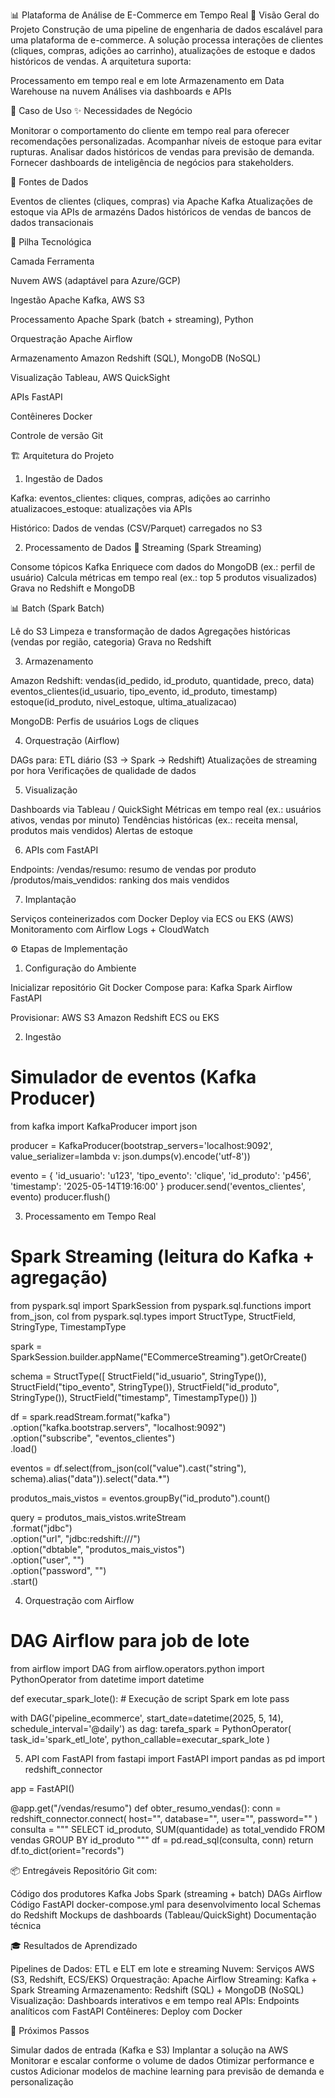 📊 Plataforma de Análise de E-Commerce em Tempo Real
📌 Visão Geral do Projeto
Construção de uma pipeline de engenharia de dados escalável para uma plataforma de e-commerce. A solução processa interações de clientes (cliques, compras, adições ao carrinho), atualizações de estoque e dados históricos de vendas. A arquitetura suporta:

Processamento em tempo real e em lote
Armazenamento em Data Warehouse na nuvem
Análises via dashboards e APIs


💼 Caso de Uso
✨ Necessidades de Negócio

Monitorar o comportamento do cliente em tempo real para oferecer recomendações personalizadas.
Acompanhar níveis de estoque para evitar rupturas.
Analisar dados históricos de vendas para previsão de demanda.
Fornecer dashboards de inteligência de negócios para stakeholders.

🔗 Fontes de Dados

Eventos de clientes (cliques, compras) via Apache Kafka
Atualizações de estoque via APIs de armazéns
Dados históricos de vendas de bancos de dados transacionais


🧱 Pilha Tecnológica



Camada
Ferramenta



Nuvem
AWS (adaptável para Azure/GCP)


Ingestão
Apache Kafka, AWS S3


Processamento
Apache Spark (batch + streaming), Python


Orquestração
Apache Airflow


Armazenamento
Amazon Redshift (SQL), MongoDB (NoSQL)


Visualização
Tableau, AWS QuickSight


APIs
FastAPI


Contêineres
Docker


Controle de versão
Git



🏗️ Arquitetura do Projeto
1. Ingestão de Dados

Kafka:
eventos_clientes: cliques, compras, adições ao carrinho
atualizacoes_estoque: atualizações via APIs


Histórico:
Dados de vendas (CSV/Parquet) carregados no S3



2. Processamento de Dados
🔄 Streaming (Spark Streaming)

Consome tópicos Kafka
Enriquece com dados do MongoDB (ex.: perfil de usuário)
Calcula métricas em tempo real (ex.: top 5 produtos visualizados)
Grava no Redshift e MongoDB

📊 Batch (Spark Batch)

Lê do S3
Limpeza e transformação de dados
Agregações históricas (vendas por região, categoria)
Grava no Redshift

3. Armazenamento

Amazon Redshift:
vendas(id_pedido, id_produto, quantidade, preco, data)
eventos_clientes(id_usuario, tipo_evento, id_produto, timestamp)
estoque(id_produto, nivel_estoque, ultima_atualizacao)


MongoDB:
Perfis de usuários
Logs de cliques



4. Orquestração (Airflow)

DAGs para:
ETL diário (S3 → Spark → Redshift)
Atualizações de streaming por hora
Verificações de qualidade de dados



5. Visualização

Dashboards via Tableau / QuickSight
Métricas em tempo real (ex.: usuários ativos, vendas por minuto)
Tendências históricas (ex.: receita mensal, produtos mais vendidos)
Alertas de estoque



6. APIs com FastAPI

Endpoints:
/vendas/resumo: resumo de vendas por produto
/produtos/mais_vendidos: ranking dos mais vendidos



7. Implantação

Serviços conteinerizados com Docker
Deploy via ECS ou EKS (AWS)
Monitoramento com Airflow Logs + CloudWatch


⚙️ Etapas de Implementação
1. Configuração do Ambiente

Inicializar repositório Git
Docker Compose para:
Kafka
Spark
Airflow
FastAPI


Provisionar:
AWS S3
Amazon Redshift
ECS ou EKS



2. Ingestão
# Simulador de eventos (Kafka Producer)
from kafka import KafkaProducer
import json

producer = KafkaProducer(bootstrap_servers='localhost:9092',
                         value_serializer=lambda v: json.dumps(v).encode('utf-8'))

evento = {
    'id_usuario': 'u123',
    'tipo_evento': 'clique',
    'id_produto': 'p456',
    'timestamp': '2025-05-14T19:16:00'
}
producer.send('eventos_clientes', evento)
producer.flush()

3. Processamento em Tempo Real
# Spark Streaming (leitura do Kafka + agregação)
from pyspark.sql import SparkSession
from pyspark.sql.functions import from_json, col
from pyspark.sql.types import StructType, StructField, StringType, TimestampType

spark = SparkSession.builder.appName("ECommerceStreaming").getOrCreate()

schema = StructType([
    StructField("id_usuario", StringType()),
    StructField("tipo_evento", StringType()),
    StructField("id_produto", StringType()),
    StructField("timestamp", TimestampType())
])

df = spark.readStream.format("kafka") \
    .option("kafka.bootstrap.servers", "localhost:9092") \
    .option("subscribe", "eventos_clientes") \
    .load()

eventos = df.select(from_json(col("value").cast("string"), schema).alias("data")).select("data.*")

produtos_mais_vistos = eventos.groupBy("id_produto").count()

query = produtos_mais_vistos.writeStream \
    .format("jdbc") \
    .option("url", "jdbc:redshift://<endpoint>/<banco>") \
    .option("dbtable", "produtos_mais_vistos") \
    .option("user", "<usuario>") \
    .option("password", "<senha>") \
    .start()

4. Orquestração com Airflow
# DAG Airflow para job de lote
from airflow import DAG
from airflow.operators.python import PythonOperator
from datetime import datetime

def executar_spark_lote():
    # Execução de script Spark em lote
    pass

with DAG('pipeline_ecommerce', start_date=datetime(2025, 5, 14), schedule_interval='@daily') as dag:
    tarefa_spark = PythonOperator(
        task_id='spark_etl_lote',
        python_callable=executar_spark_lote
    )

5. API com FastAPI
from fastapi import FastAPI
import pandas as pd
import redshift_connector

app = FastAPI()

@app.get("/vendas/resumo")
def obter_resumo_vendas():
    conn = redshift_connector.connect(
        host="<endpoint-redshift>",
        database="<db>",
        user="<usuario>",
        password="<senha>"
    )
    consulta = """
    SELECT id_produto, SUM(quantidade) as total_vendido
    FROM vendas
    GROUP BY id_produto
    """
    df = pd.read_sql(consulta, conn)
    return df.to_dict(orient="records")


📦 Entregáveis
Repositório Git com:

Código dos produtores Kafka
Jobs Spark (streaming + batch)
DAGs Airflow
Código FastAPI
docker-compose.yml para desenvolvimento local
Schemas do Redshift
Mockups de dashboards (Tableau/QuickSight)
Documentação técnica


🎓 Resultados de Aprendizado

Pipelines de Dados: ETL e ELT em lote e streaming
Nuvem: Serviços AWS (S3, Redshift, ECS/EKS)
Orquestração: Apache Airflow
Streaming: Kafka + Spark Streaming
Armazenamento: Redshift (SQL) + MongoDB (NoSQL)
Visualização: Dashboards interativos e em tempo real
APIs: Endpoints analíticos com FastAPI
Contêineres: Deploy com Docker


🚀 Próximos Passos

Simular dados de entrada (Kafka e S3)
Implantar a solução na AWS
Monitorar e escalar conforme o volume de dados
Otimizar performance e custos
Adicionar modelos de machine learning para previsão de demanda e personalização

